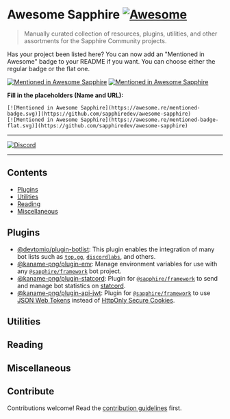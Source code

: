 # Awesome Sapphire [![Awesome](https://awesome.re/badge.svg)](https://awesome.re)

> Manually curated collection of resources, plugins, utilities, and other assortments for the Sapphire Community
> projects.

Has your project been listed here? You can now add an "Mentioned in Awesome" badge to your README if you want. You can
choose either the regular badge or the flat one.

[![Mentioned in Awesome Sapphire](https://awesome.re/mentioned-badge.svg)](https://github.com/sapphiredev/awesome-sapphire)
[![Mentioned in Awesome Sapphire](https://awesome.re/mentioned-badge-flat.svg)](https://github.com/sapphiredev/awesome-sapphire)

**Fill in the placeholders (Name and URL):**

```
[![Mentioned in Awesome Sapphire](https://awesome.re/mentioned-badge.svg)](https://github.com/sapphiredev/awesome-sapphire)
[![Mentioned in Awesome Sapphire](https://awesome.re/mentioned-badge-flat.svg)](https://github.com/sapphiredev/awesome-sapphire)
```

---

[![Discord](https://discord.com/api/guilds/737141877803057244/embed.png)](https://discord.gg/sapphiredev)

---

## Contents

- [Plugins](#plugins)
- [Utilities](#utilities)
- [Reading](#reading)
- [Miscellaneous](#miscellaneous)

## Plugins

- [@devtomio/plugin-botlist](https://github.com/devtomio/sapphire-plugin-botlist#readme): This plugin enables the
  integration of many bot lists such as [`top.gg`](https://top.gg), [`discordlabs`](https://discordlabs.org), and
  others.
- [@kaname-png/plugin-env](https://github.com/kaname-png/neko-plugins/tree/main/packages/env): Manage environment
  variables for use with any [`@sapphire/framework`](https://github.com/sapphiredev/framework) bot project.
- [@kaname-png/plugin-statcord](https://github.com/kaname-png/neko-plugins/tree/main/packages/statcord): Plugin for
  [`@sapphire/framework`](https://github.com/sapphiredev/framework) to send and manage bot statistics on
  [statcord](https://statcord.com).
- [@kaname-png/plugin-api-jwt](https://github.com/kaname-png/neko-plugins/tree/main/packages/api-jwt): Plugin for
  [`@sapphire/framework`](https://github.com/sapphiredev/framework) to use [JSON Web Tokens](https://jwt.io) instead of
  [HttpOnly Secure Cookies](https://developer.mozilla.org/en-US/docs/Web/HTTP/Cookies).

## Utilities

## Reading

## Miscellaneous

## Contribute

Contributions welcome! Read the [contribution guidelines](.github/CONTRIBUTING.md) first.
